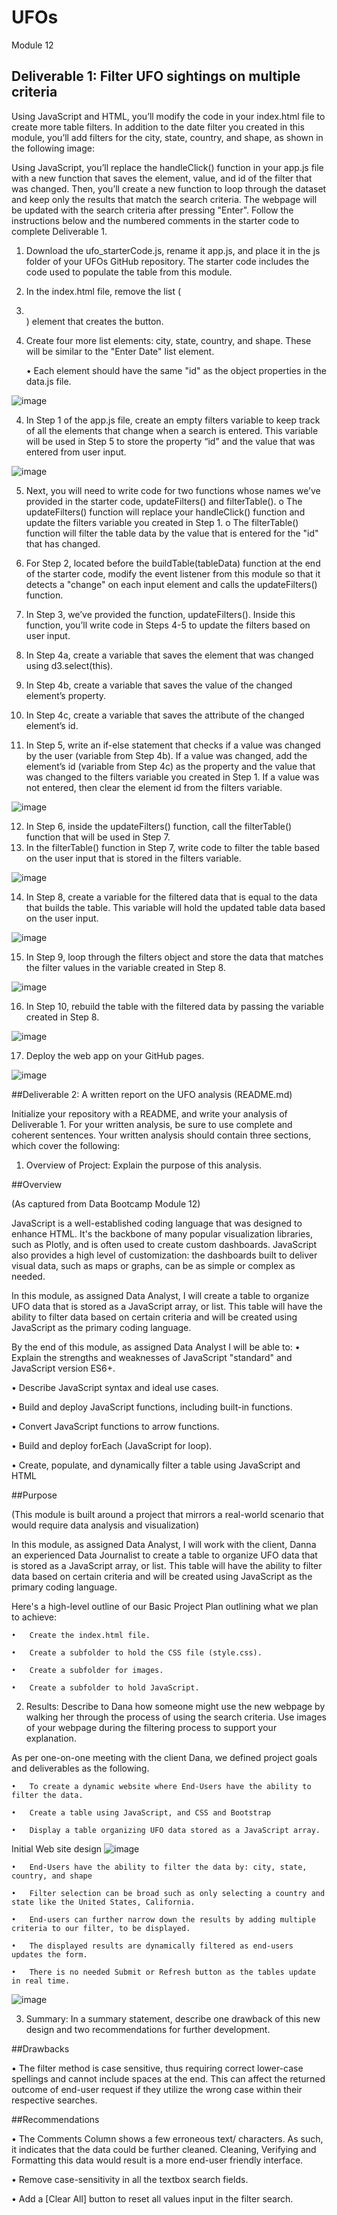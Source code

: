 # UFOs

Module 12
 
## Deliverable 1: Filter UFO sightings on multiple criteria

Using JavaScript and HTML, you’ll modify the code in your index.html file to create more table filters. In addition to the date filter you created in this module, you’ll add filters for the city, state, country, and shape, as shown in the following image:

Using JavaScript, you’ll replace the handleClick() function in your app.js file with a new function that saves the element, value, and id of the filter that was changed. Then, you’ll create a new function to loop through the dataset and keep only the results that match the search criteria. The webpage will be updated with the search criteria after pressing "Enter".
Follow the instructions below and the numbered comments in the starter code to complete Deliverable 1.
1.	Download the ufo_starterCode.js, rename it app.js, and place it in the js folder of your UFOs GitHub repository. The starter code includes the code used to populate the table from this module.

2.	In the index.html file, remove the list (<li></li>) element that creates the button.

3.	Create four more list elements: city, state, country, and shape. These will be similar to the "Enter Date" list element.

      •	Each element should have the same "id" as the object properties in the data.js file.

![image](https://user-images.githubusercontent.com/117233641/229926807-f65c3e96-dd1d-4318-bedb-4f49c476d71d.png)

4.	In Step 1 of the app.js file, create an empty filters variable to keep track of all the elements that change when a search is entered. This variable will be used in Step 5 to store the property “id” and the value that was entered from user input.

![image](https://user-images.githubusercontent.com/117233641/229926933-260bca98-3f96-4fa1-85a3-7217164907a6.png)

5.	Next, you will need to write code for two functions whose names we’ve provided in the starter code, updateFilters() and filterTable().
    o	The updateFilters() function will replace your handleClick() function and update the filters variable you created in Step 1.
    o	The filterTable() function will filter the table data by the value that is entered for the "id" that has changed.
    
6.	For Step 2, located before the buildTable(tableData) function at the end of the starter code, modify the event listener from this module so that it detects a "change" on each input element and calls the updateFilters() function.
7.	In Step 3, we’ve provided the function, updateFilters(). Inside this function, you’ll write code in Steps 4-5 to update the filters based on user input.
8.	In Step 4a, create a variable that saves the element that was changed using d3.select(this).
9.	In Step 4b, create a variable that saves the value of the changed element’s property.
10.	In Step 4c, create a variable that saves the attribute of the changed element’s id.
11.	In Step 5, write an if-else statement that checks if a value was changed by the user (variable from Step 4b). If a value was changed, add the element’s id (variable from Step 4c) as the property and the value that was changed to the filters variable you created in Step 1. If a value was not entered, then clear the element id from the filters variable.

![image](https://user-images.githubusercontent.com/117233641/229927065-34e07c3a-b5e5-47df-a6ca-2e6d28845f7f.png)


12.	In Step 6, inside the updateFilters() function, call the filterTable() function that will be used in Step 7.
13.	In the filterTable() function in Step 7, write code to filter the table based on the user input that is stored in the filters variable.

  ![image](https://user-images.githubusercontent.com/117233641/229927290-292684aa-fd38-49f3-b799-ecc2c5b9ee18.png)


14.	In Step 8, create a variable for the filtered data that is equal to the data that builds the table. This variable will hold the updated table data based on the user input.

![image](https://user-images.githubusercontent.com/117233641/229927464-1814e675-ebaa-4a92-8a19-8dd6b00558eb.png)



15.	In Step 9, loop through the filters object and store the data that matches the filter values in the variable created in Step 8.
   
   ![image](https://user-images.githubusercontent.com/117233641/229927548-035cf345-1991-48b4-8a09-4cc392a4636d.png)

16.	In Step 10, rebuild the table with the filtered data by passing the variable created in Step 8.
  
  ![image](https://user-images.githubusercontent.com/117233641/229927971-25313e55-e7ae-4dc2-a780-4a90aef4d75f.png)

17.	Deploy the web app on your GitHub pages.

 ![image](https://user-images.githubusercontent.com/117233641/229928027-7a31a854-5c13-49ee-9305-effb9248a7da.png)



##Deliverable 2: A written report on the UFO analysis (README.md)

Initialize your repository with a README, and write your analysis of Deliverable 1. For your written analysis, be sure to use complete and coherent sentences. Your written analysis should contain three sections, which cover the following:

1.	Overview of Project: Explain the purpose of this analysis.

##Overview

(As captured from Data Bootcamp Module 12) 

JavaScript is a well-established coding language that was designed to enhance HTML. It's the backbone of many popular visualization libraries, such as Plotly, and is often used to create custom dashboards. JavaScript also provides a high level of customization: the dashboards built to deliver visual data, such as maps or graphs, can be as simple or complex as needed.

In this module, as assigned Data Analyst, I will create a table to organize UFO data that is stored as a JavaScript array, or list. This table will have the ability to filter data based on certain criteria and will be created using JavaScript as the primary coding language.

By the end of this module, as assigned Data Analyst I will be able to: 
  •	Explain the strengths and weaknesses of JavaScript "standard" and JavaScript version ES6+.

  •	Describe JavaScript syntax and ideal use cases.

  •	Build and deploy JavaScript functions, including built-in functions.

  •	Convert JavaScript functions to arrow functions.

  •	Build and deploy forEach (JavaScript for loop).

  •	Create, populate, and dynamically filter a table using JavaScript and HTML



##Purpose

(This module is built around a project that mirrors a real-world scenario that would require data analysis and visualization)

In this module, as assigned Data Analyst, I will work with the client, Danna an experienced Data Journalist to create a table to organize UFO data that is stored as a JavaScript array, or list. This table will have the ability to filter data based on certain criteria and will be created using JavaScript as the primary coding language.

Here's a high-level outline of our Basic Project Plan outlining what we plan to achieve:

    •	Create the index.html file.

    •	Create a subfolder to hold the CSS file (style.css).

    •	Create a subfolder for images.

    •	Create a subfolder to hold JavaScript.


2.	Results: Describe to Dana how someone might use the new webpage by walking her through the process of using the search criteria. Use images of your webpage during the filtering process to support your explanation.

As per one-on-one meeting with the client Dana, we defined project goals and deliverables as the following.

    •	To create a dynamic website where End-Users have the ability to filter the data. 

    •	Create a table using JavaScript, and CSS and Bootstrap 

    •	Display a table organizing UFO data stored as a JavaScript array. 

Initial Web site design
 ![image](https://user-images.githubusercontent.com/117233641/229928331-beabefa5-dae7-4099-b623-cab68fba676f.png)


    •	End-Users have the ability to filter the data by: city, state, country, and shape

    •	Filter selection can be broad such as only selecting a country and state like the United States, California.

    •	End-users can further narrow down the results by adding multiple criteria to our filter, to be displayed.

    •	The displayed results are dynamically filtered as end-users updates the form. 

    •	There is no needed Submit or Refresh button as the tables update in real time. 

![image](https://user-images.githubusercontent.com/117233641/229928360-fe839d41-f3a2-4787-8c67-fa011280b496.png)
 

3.	Summary: In a summary statement, describe one drawback of this new design and two recommendations for further development.

##Drawbacks

  •	The filter method is case sensitive, thus requiring correct lower-case spellings and cannot include spaces at the end. This can affect the returned outcome of end-user request if they utilize the wrong case within their respective searches.

##Recommendations 

  •	The Comments Column shows a few erroneous text/ characters. As such, it indicates that the data could be further cleaned. Cleaning, Verifying and Formatting this data would result is a more end-user friendly interface.

  •	Remove case-sensitivity in all the textbox search fields.

  •	Add a [Clear All] button to reset all values input in the filter search.


